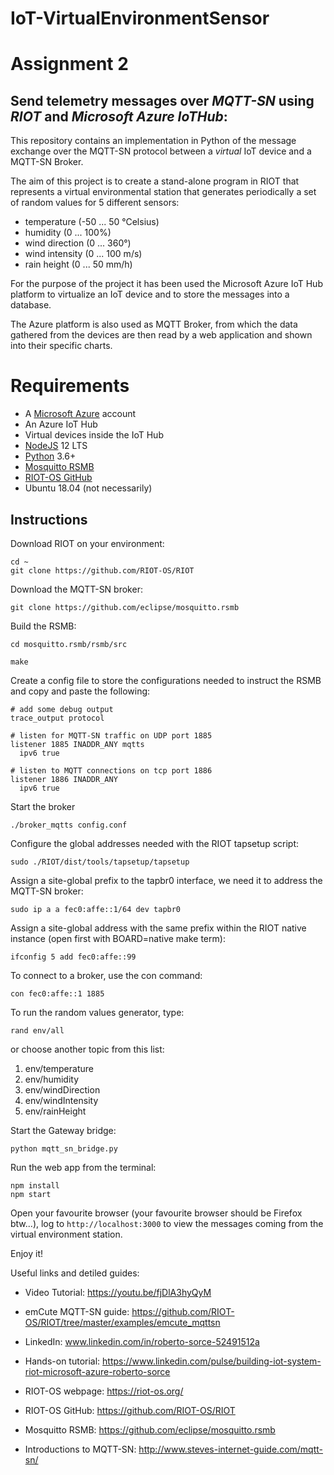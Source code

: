 # IoT-VirtualEnvironmentSensor 
# Assignment 2

## Send telemetry messages over ***MQTT-SN*** using ***RIOT*** and ***Microsoft Azure IoTHub***:

This repository contains an implementation in Python of the message exchange over the MQTT-SN protocol between a _virtual_ IoT device and a MQTT-SN Broker.

The aim of this project is to create a stand-alone program in RIOT that represents a virtual environmental station that generates periodically a set of random values for 5 different sensors: 

- temperature (-50 ... 50 °Celsius)
- humidity (0 ... 100%)
- wind direction (0 ... 360°)
- wind intensity (0 ... 100 m/s)
- rain height (0 ... 50 mm/h) 

For the purpose of the project it has been used the Microsoft Azure IoT Hub platform to virtualize an IoT device and to store the messages into a database.

The Azure platform is also used as MQTT Broker, from which the data gathered from the devices are then read by a web application and shown into their specific charts. 

# Requirements

- A [Microsoft Azure](https://azure.microsoft.com/en-us/) account
- An Azure IoT Hub
- Virtual devices inside the IoT Hub
- [NodeJS](https://nodejs.org/it/download/) 12 LTS
- [Python](https://www.python.org/downloads/) 3.6+
- [Mosquitto RSMB](https://github.com/eclipse/mosquitto.rsmb)
- [RIOT-OS GitHub](https://github.com/RIOT-OS/RIOT)
- Ubuntu 18.04 (not necessarily)


## Instructions

Download RIOT on your environment:

```
cd ~
git clone https://github.com/RIOT-OS/RIOT
```
Download the MQTT-SN broker:

```
git clone https://github.com/eclipse/mosquitto.rsmb
```

Build the RSMB:

```
cd mosquitto.rsmb/rsmb/src

make
```
Create a config file to store the configurations needed to instruct the RSMB and copy and paste the following:

```
# add some debug output
trace_output protocol

# listen for MQTT-SN traffic on UDP port 1885
listener 1885 INADDR_ANY mqtts
  ipv6 true

# listen to MQTT connections on tcp port 1886
listener 1886 INADDR_ANY
  ipv6 true

```
Start the broker

```
./broker_mqtts config.conf
```
Configure the global addresses needed with the RIOT tapsetup script:

```
sudo ./RIOT/dist/tools/tapsetup/tapsetup
```

Assign a site-global prefix to the tapbr0 interface, we need it to address the MQTT-SN broker:



```
sudo ip a a fec0:affe::1/64 dev tapbr0

```

Assign a site-global address with the same prefix within the RIOT native instance (open first with BOARD=native make term):


```
ifconfig 5 add fec0:affe::99

```

To connect to a broker, use the con command:

```
con fec0:affe::1 1885
```

To run the random values generator, type:

```
rand env/all
```

or choose another topic from this list:

1. env/temperature
2. env/humidity
3. env/windDirection
4. env/windIntensity
5. env/rainHeight

Start the Gateway bridge:

```
python mqtt_sn_bridge.py
```

Run the web app from the terminal:

```
npm install
npm start
```
Open your favourite browser (your favourite browser should be Firefox btw...), log to ``` http://localhost:3000 ``` to view the messages coming from the virtual environment station.

Enjoy it!

Useful links and detiled guides: 

- Video Tutorial: https://youtu.be/fjDlA3hyQyM

- emCute MQTT-SN guide: https://github.com/RIOT-OS/RIOT/tree/master/examples/emcute_mqttsn

- LinkedIn: www.linkedin.com/in/roberto-sorce-52491512a 

- Hands-on tutorial: https://www.linkedin.com/pulse/building-iot-system-riot-microsoft-azure-roberto-sorce

- RIOT-OS webpage: https://riot-os.org/

- RIOT-OS GitHub: https://github.com/RIOT-OS/RIOT

- Mosquitto RSMB: https://github.com/eclipse/mosquitto.rsmb

- Introductions to MQTT-SN: http://www.steves-internet-guide.com/mqtt-sn/


